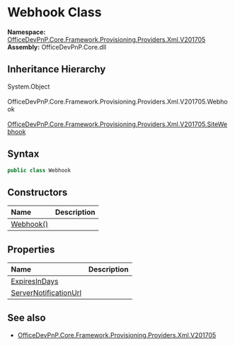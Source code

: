 # Webhook Class
  

**Namespace:** [OfficeDevPnP.Core.Framework.Provisioning.Providers.Xml.V201705](OfficeDevPnP.Core.Framework.Provisioning.Providers.Xml.V201705.md)  
**Assembly:** OfficeDevPnP.Core.dll  
## Inheritance Hierarchy
System.Object  
&ensp;OfficeDevPnP.Core.Framework.Provisioning.Providers.Xml.V201705.Webhook  
&emsp;[OfficeDevPnP.Core.Framework.Provisioning.Providers.Xml.V201705.SiteWebhook](OfficeDevPnP.Core.Framework.Provisioning.Providers.Xml.V201705.SiteWebhook.md)  
## Syntax
```C#
public class Webhook
```
## Constructors
|**Name**|**Description**|
|:-----|:-----|
| [Webhook()](OfficeDevPnP.Core.Framework.Provisioning.Providers.Xml.V201705.Webhook.ctor1.md) |  
## Properties
|**Name**|**Description**|
|:-----|:-----|
| [ExpiresInDays](OfficeDevPnP.Core.Framework.Provisioning.Providers.Xml.V201705.Webhook.ExpiresInDays.md) | 
| [ServerNotificationUrl](OfficeDevPnP.Core.Framework.Provisioning.Providers.Xml.V201705.Webhook.ServerNotificationUrl.md) | 
## See also
- [OfficeDevPnP.Core.Framework.Provisioning.Providers.Xml.V201705](OfficeDevPnP.Core.Framework.Provisioning.Providers.Xml.V201705.md)
